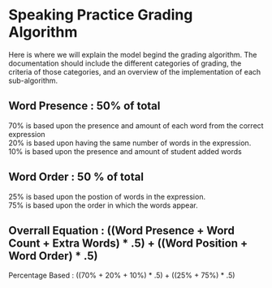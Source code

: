 # Speaking Practice Grading Algorithm
Here is where we will explain the model begind the grading algorithm.
The documentation should include the different categories of grading, the criteria of those categories, and an overview of the implementation of each sub-algorithm.

## Word Presence : 50% of total
70% is based upon the presence and amount of each word from the correct expression <br />
20% is based upon having the same number of words in the expression. <br />
10% is based upon the presence and amount of student added words <br />

## Word Order : 50 % of total
25% is based upon the postion of words in the expression. <br />
75% is based upon the order in which the words appear. <br />

## Overrall Equation : ((Word Presence + Word Count + Extra Words) * .5) + ((Word Position + Word Order) * .5)
Percentage Based : ((70% + 20% + 10%) * .5) + ((25% + 75%) * .5)